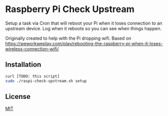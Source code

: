 # Raspberry Pi Check Upstream

Setup a task via Cron that will reboot your Pi when it loses connection to an upstream device. Log when it reboots so you can see when things happen.

Originally created to help with the Pi dropping wifi. Based on https://weworkweplay.com/play/rebooting-the-raspberry-pi-when-it-loses-wireless-connection-wifi/

## Installation

```bash
curl [TODO: this script]
sudo ./raspi-check-upstream.sh setup
```

## License

[MIT](LICENSE)

